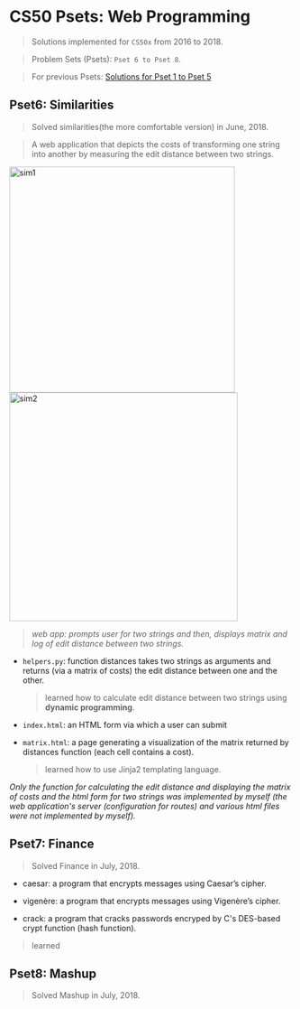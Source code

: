# CS50 Psets: Web Programming

> Solutions implemented for `CS50x` from 2016 to 2018.

> Problem Sets (Psets): `Pset 6 to Pset 8`.

> For previous Psets: [Solutions for Pset 1 to Pset 5](https://github.com/JiwoonKim/CS50-Pset-General-Programming)


## Pset6: Similarities
> Solved similarities(the more comfortable version) in June, 2018.

> A web application that depicts the costs of transforming one string into another by measuring the edit distance between two strings.

<img width="400" alt="sim1" src="https://user-images.githubusercontent.com/29671309/50814313-90df8f00-135c-11e9-9bdb-57f244a42077.PNG">  <img width="405" alt="sim2" src="https://user-images.githubusercontent.com/29671309/50814319-96d57000-135c-11e9-8cc7-2bcc2ab55332.PNG">

> _web app: prompts user for two strings and then, displays matrix and log of edit distance between two strings._

- `helpers.py`: function distances takes two strings as arguments and returns (via a matrix of costs) the edit distance between one and the other.
  > learned how to calculate edit distance between two strings using __dynamic programming__.
  
- `index.html`: an HTML form via which a user can submit
- `matrix.html`: a page generating a visualization of the matrix returned by distances function (each cell contains a cost).
  > learned how to use Jinja2 templating language.
  
_Only the function for calculating the edit distance and displaying the matrix of costs and the html form for two strings was implemented by myself (the web application's server (configuration for routes) and various html files were not implemented by myself)._

## Pset7: Finance
> Solved Finance in July, 2018.

- caesar: a program that encrypts messages using Caesar’s cipher.

- vigenère: a program that encrypts messages using Vigenère’s cipher.

- crack: a program that cracks passwords encryped by C's DES-based crypt function (hash function).
    
> learned 
      
## Pset8: Mashup
> Solved Mashup in July, 2018.

